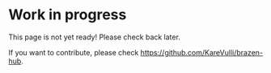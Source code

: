 
# Work in progress

This page is not yet ready! Please check back later.

If you want to contribute, please check https://github.com/KareVulli/brazen-hub.